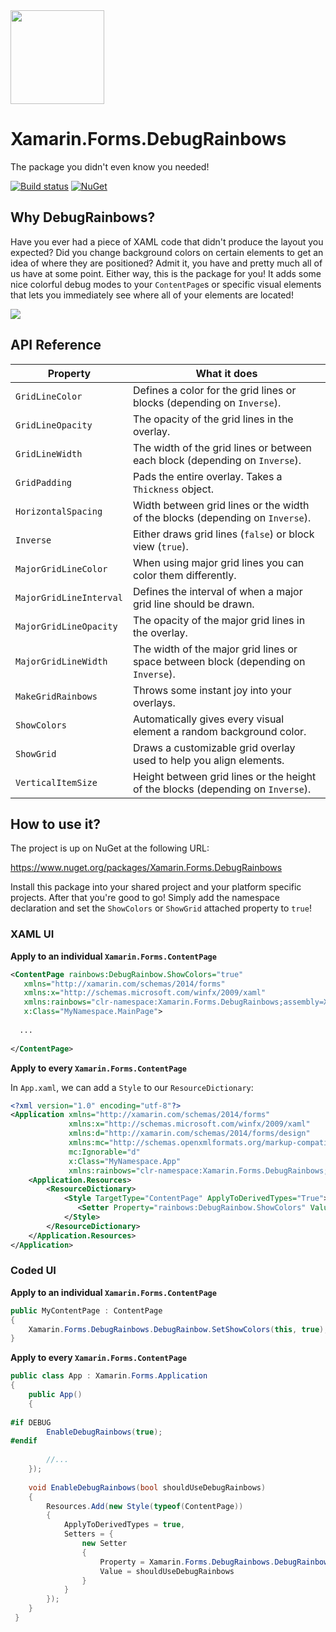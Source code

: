 <img src="https://github.com/sthewissen/Xamarin.Forms.DebugRainbows/blob/master/images/icon.png" width="150px" />

# Xamarin.Forms.DebugRainbows
The package you didn't even know you needed!

[![Build status](https://sthewissen.visualstudio.com/DebugRainbows/_apis/build/status/DebugRainbows-Deployment-CI)]() [![NuGet](https://img.shields.io/nuget/vpre/Xamarin.Forms.DebugRainbows.svg)](https://www.nuget.org/packages/Xamarin.Forms.DebugRainbows)

## Why DebugRainbows?

Have you ever had a piece of XAML code that didn't produce the layout you expected? Did you change background colors on certain elements to get an idea of where they are positioned? Admit it, you have and pretty much all of us have at some point. Either way, this is the package for you! It adds some nice colorful debug modes to your `ContentPage`s or specific visual elements that lets you immediately see where all of your elements are located!

<img src="https://raw.githubusercontent.com/sthewissen/Xamarin.Forms.DebugRainbows/master/images/sample.png" />

## API Reference

| Property | What it does |
| ------ | ------ |
| `GridLineColor` | Defines a color for the grid lines or blocks (depending on `Inverse`). |
| `GridLineOpacity` | The opacity of the grid lines in the overlay. | 
| `GridLineWidth` | The width of the grid lines or between each block (depending on `Inverse`). | 
| `GridPadding` | Pads the entire overlay. Takes a `Thickness` object. | 
| `HorizontalSpacing` | Width between grid lines or the width of the blocks (depending on `Inverse`). |
| `Inverse` | Either draws grid lines (`false`) or block view (`true`). | 
| `MajorGridLineColor` | When using major grid lines you can color them differently. | 
| `MajorGridLineInterval` | Defines the interval of when a major grid line should be drawn. | 
| `MajorGridLineOpacity` | The opacity of the major grid lines in the overlay. | 
| `MajorGridLineWidth` | The width of the major grid lines or space between block (depending on `Inverse`).  | 
| `MakeGridRainbows` | Throws some instant joy into your overlays. | 
| `ShowColors` | Automatically gives every visual element a random background color. |  
| `ShowGrid` | Draws a customizable grid overlay used to help you align elements. |  
| `VerticalItemSize` | Height between grid lines or the height of the blocks (depending on `Inverse`). | 

## How to use it?

The project is up on NuGet at the following URL:

https://www.nuget.org/packages/Xamarin.Forms.DebugRainbows

Install this package into your shared project and your platform specific projects. After that you're good to go! Simply add the namespace declaration and set the `ShowColors` or `ShowGrid` attached property to `true`!

### XAML UI

**Apply to an individual `Xamarin.Forms.ContentPage`**

```xml
<ContentPage rainbows:DebugRainbow.ShowColors="true"
   xmlns="http://xamarin.com/schemas/2014/forms" 
   xmlns:x="http://schemas.microsoft.com/winfx/2009/xaml" 
   xmlns:rainbows="clr-namespace:Xamarin.Forms.DebugRainbows;assembly=Xamarin.Forms.DebugRainbows" 
   x:Class="MyNamespace.MainPage">
             
  ...
             
</ContentPage>
```

**Apply to every `Xamarin.Forms.ContentPage`**

In `App.xaml`, we can add a `Style` to our `ResourceDictionary`:

```xml
<?xml version="1.0" encoding="utf-8"?>
<Application xmlns="http://xamarin.com/schemas/2014/forms"
             xmlns:x="http://schemas.microsoft.com/winfx/2009/xaml"
             xmlns:d="http://xamarin.com/schemas/2014/forms/design"
             xmlns:mc="http://schemas.openxmlformats.org/markup-compatibility/2006"
             mc:Ignorable="d"
             x:Class="MyNamespace.App"
             xmlns:rainbows="clr-namespace:Xamarin.Forms.DebugRainbows;assembly=Xamarin.Forms.DebugRainbows" >
    <Application.Resources>
        <ResourceDictionary>
            <Style TargetType="ContentPage" ApplyToDerivedTypes="True">
               <Setter Property="rainbows:DebugRainbow.ShowColors" Value="True" />
            </Style>
        </ResourceDictionary>
    </Application.Resources>
</Application>
```

### Coded UI

**Apply to an individual `Xamarin.Forms.ContentPage`**

```csharp
public MyContentPage : ContentPage
{
    Xamarin.Forms.DebugRainbows.DebugRainbow.SetShowColors(this, true);
}
```

**Apply to every `Xamarin.Forms.ContentPage`**

```csharp
public class App : Xamarin.Forms.Application
{
    public App()
    {
    
#if DEBUG
        EnableDebugRainbows(true);
#endif
        
        //...
    });
    
    void EnableDebugRainbows(bool shouldUseDebugRainbows)
    {
        Resources.Add(new Style(typeof(ContentPage))
        {
            ApplyToDerivedTypes = true,
            Setters = {
                new Setter
                {
                    Property = Xamarin.Forms.DebugRainbows.DebugRainbow.ShowColorsProperty,
                    Value = shouldUseDebugRainbows
                }
            }
        });
    }
 }
 ```
            


